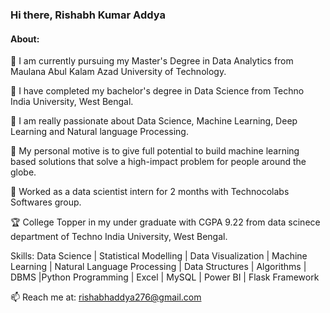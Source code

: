 ### Hi there, Rishabh Kumar Addya


#### About:

🔭 I am currently pursuing my Master's Degree in Data Analytics from Maulana Abul Kalam Azad University of Technology.

🔭 I have completed my bachelor's degree in Data Science from Techno India University, West Bengal. 

🔭 I am really passionate about Data Science, Machine Learning, Deep Learning and Natural language Processing.

💬 My personal motive is to give full potential to build machine learning based solutions that solve a high-impact problem for people around the globe. 

👯 Worked as a data scientist intern for 2 months with Technocolabs Softwares group. 

🏆 College Topper in my under graduate with CGPA 9.22 from data scinece department of Techno India University, West Bengal.

Skills: Data Science | Statistical Modelling | Data Visualization | Machine Learning | Natural Language Processing | Data Structures | Algorithms | DBMS |Python Programming | Excel | MySQL | Power BI | Flask Framework

📫 Reach me at: rishabhaddya276@gmail.com

